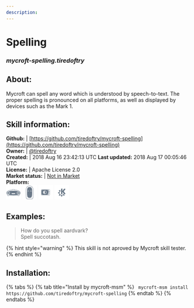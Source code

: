 ```yaml
---    
description:   
---    
```

# Spelling  
### _mycroft-spelling.tiredoftry_  
## About:  
Mycroft can spell any word which is understood by speech-to-text.  The proper spelling is pronounced on all platforms, as well as displayed by devices such as the Mark 1.

## Skill information:  
**Github:** | [https://github.com/tiredoftry/mycroft-spelling](https://github.com/tiredoftry/mycroft-spelling)  
**Owner:** | [@tiredoftry](https://github.com/tiredoftry)  
**Created:** | 2018 Aug 16 23:42:13 UTC  **Last updated:** 2018 Aug 17 00:05:46 UTC  
**License:** | Apache License 2.0  
**Market status:** | [Not in Market](https://market.mycroft.ai/skill/)  
**Platform:**  
 ![](../.gitbook/assets/mark-1-icon.png)  ![](../.gitbook/assets/mark-2-icon.png)  ![](../.gitbook/assets/picroft-icon.png)  ![](../.gitbook/assets/kde.png)   
## Examples:  
> How do you spell aardvark?  
> Spell succotash.  
  
{% hint style="warning" %}
This skill is not aproved by Mycroft skill tester.
{% endhint %}
    
## Installation:  
{% tabs %}
{% tab title="Install by mycroft-msm" %}
``` mycroft-msm install https://github.com/tiredoftry/mycroft-spelling```
{% endtab %}
  {% endtabs %}
  